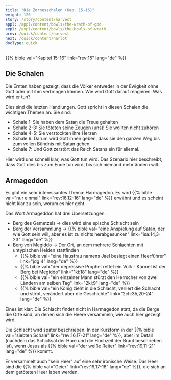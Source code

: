 ```yaml
---
title: "Die Zornesschalen (Kap. 15-16)"
weight: 120
story: /story/content/harvest
appl: /appl/content/bowls/the-wrath-of-god
expl: /expl/content/bowls/the-bowls-of-wrath
prev: /quick/content/harvest
next: /quick/content/harlot
docType: quick
---
```



{{% bible val="Kapitel 15-16" link="rev:15" lang="de" %}}

## Die Schalen

Die Ernten haben gezeigt, dass die Völker entweder in der Ewigkeit ohne Gott oder mit ihm verbringen können. Wie wird Gott darauf reagieren. Was wird er tun?

Dies sind die letzten Handlungen. Gott spricht in diesen Schalen die wichtigen Themen an. Sie sind:
- Schale 1: Sie haben dem Satan die Treue gehalten
- Schale 2-3: Sie töteten seine Zeugen (uns)! Sie wollten nicht zuhören
- Schale 4-5: Sie verstockten ihre Herzen
- Schale 6: Darum wird Gott ihnen geben, dass sie den ganzen Weg bis zum vollen Bündnis mit Satan gehen
- Schale 7: Und Gott zerstört das Reich Satans ein für allemal.

Hier wird uns schnell klar, was Gott tun wird. Das Szenario hier beschreibt, dass Gott dies bis zum Ende tun wird, bis sich niemand mehr ändern will.

## Armageddon

Es gibt ein sehr interessantes Thema: Harmagedon. Es wird {{% bible val="nur einmal" link="rev:16,12-16" lang="de" %}} erwähnt und es scheint nicht klar zu sein, worum es hier geht.

Das Wort Armageddon hat drei Übersetzungen:
- Berg des Gemetzels -> dies wird eine epische Schlacht sein
- Berg der Versammlung -> {{% bible val="eine Anspielung auf Satan, der wie Gott sein will, aber es ist zu nichts herabgesunken" link="isa:14,3-23" lang="de" %}}
- Berg von Megiddo -> Der Ort, an dem mehrere Schlachten mit untypischen Helden stattfinden
    - {{% bible val="eine Hausfrau namens Jael besiegt einen Heerführer" link="jdg:4" lang="de" %}}
    - {{% bible val="der depressive Prophet rettet ein Volk - Karmel ist der Berg bei Megiddo" link="1ki:18" lang="de" %}}
    - {{% bible val="ein einzelner Mann stürzt den Herrscher von zwei Ländern am selben Tag" link="2ki:9" lang="de" %}}
    - {{% bible val="ein König zieht in die Schlacht, verliert die Schlacht und stirbt, verändert aber die Geschichte" link="2ch:35,20-24" lang="de" %}}
    
Eines ist klar: Die Schlacht findet nicht in Harmagedon statt, da die Berge die Orte sind, an denen sich die Heere versammeln, wie auch hier gezeigt wird.

Die Schlacht wird später beschrieben. In der Kurzform in der {{% bible val="siebten Schale" link="rev:16,17-21" lang="de" %}}, aber im Detail (nachdem das Schicksal der Hure und die Hochzeit der Braut beschrieben ist), wenn Jesus als {{% bible val="der weiße Reiter" link="rev:19,11-21" lang="de" %}} kommt. 

Er versammelt auch "sein Heer" auf eine sehr ironische Weise. Das Heer sind die {{% bible val="Geier" link="rev:19,17-18" lang="de" %}}, die sich an dem getöteten Heer laben werden. 
